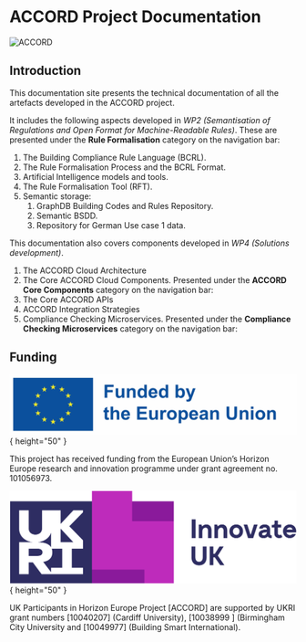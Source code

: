 # ACCORD Project Documentation
![ACCORD](./accord.jpg)
## Introduction

This documentation site presents the technical documentation of all the artefacts developed in the ACCORD project.

It includes the following aspects developed in *WP2 (Semantisation of Regulations and Open Format for Machine-Readable Rules)*. These are presented under the **Rule Formalisation** category on the navigation bar:

1. The Building Compliance Rule Language (BCRL).
2. The Rule Formalisation Process and the BCRL Format.
3. Artificial Intelligence models and tools.
4. The Rule Formalisation Tool (RFT).
5. Semantic storage:
	1. GraphDB Building Codes and Rules Repository.
	2. Semantic BSDD.
	3. Repository for German Use case 1 data.

This documentation also covers components developed in *WP4 (Solutions development)*.

1. The ACCORD Cloud Architecture
2. The Core ACCORD Cloud Components. Presented under the **ACCORD Core Components** category on the navigation bar:
3. The Core ACCORD APIs
4. ACCORD Integration Strategies
5. Compliance Checking Microservices. Presented under the **Compliance Checking Microservices** category on the navigation bar:

## Funding
![EU](./eu.jpg){ height="50" }

This project has received funding from the European Union’s Horizon Europe research and innovation programme under grant agreement no. 101056973.


![InnovateUK](./innovate.png){ height="50" }

UK Participants in Horizon Europe Project [ACCORD] are supported by UKRI grant numbers [10040207] (Cardiff University), [10038999 ] (Birmingham City University and [10049977] (Building Smart International).
